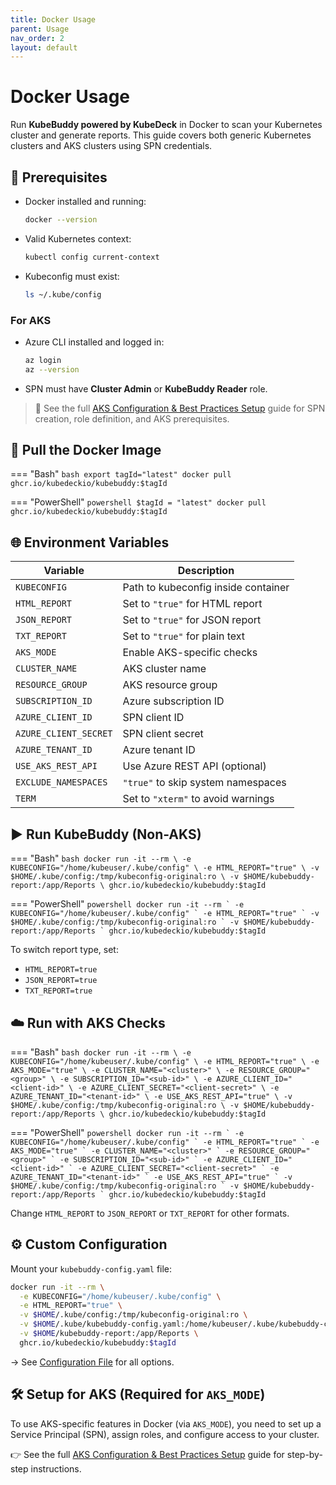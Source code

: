 ```yaml
---
title: Docker Usage
parent: Usage
nav_order: 2
layout: default
---
```


# Docker Usage

Run **KubeBuddy powered by KubeDeck** in Docker to scan your Kubernetes cluster and generate reports. This guide covers both generic Kubernetes clusters and AKS clusters using SPN credentials.

## 🔧 Prerequisites

- Docker installed and running:
  ```bash
  docker --version
  ```

- Valid Kubernetes context:
  ```bash
  kubectl config current-context
  ```

- Kubeconfig must exist:
  ```bash
  ls ~/.kube/config
  ```

### For AKS

- Azure CLI installed and logged in:
  ```bash
  az login
  az --version
  ```

- SPN must have **Cluster Admin** or **KubeBuddy Reader** role.

> 📘 See the full [AKS Configuration & Best Practices Setup](aks-best-practices-checks.md) guide for SPN creation, role definition, and AKS prerequisites.


## 🐳 Pull the Docker Image

=== "Bash"
    ```bash
    export tagId="latest"
    docker pull ghcr.io/kubedeckio/kubebuddy:$tagId
    ```

=== "PowerShell"
    ```powershell
    $tagId = "latest"
    docker pull ghcr.io/kubedeckio/kubebuddy:$tagId
    ```

## 🌐 Environment Variables

| Variable              | Description                          |
|-----------------------|--------------------------------------|
| `KUBECONFIG`          | Path to kubeconfig inside container  |
| `HTML_REPORT`         | Set to `"true"` for HTML report      |
| `JSON_REPORT`         | Set to `"true"` for JSON report      |
| `TXT_REPORT`          | Set to `"true"` for plain text       |
| `AKS_MODE`            | Enable AKS-specific checks           |
| `CLUSTER_NAME`        | AKS cluster name                     |
| `RESOURCE_GROUP`      | AKS resource group                   |
| `SUBSCRIPTION_ID`     | Azure subscription ID                |
| `AZURE_CLIENT_ID`     | SPN client ID                        |
| `AZURE_CLIENT_SECRET` | SPN client secret                    |
| `AZURE_TENANT_ID`     | Azure tenant ID                      |
| `USE_AKS_REST_API`    | Use Azure REST API (optional)        |
| `EXCLUDE_NAMESPACES`  | `"true"` to skip system namespaces   |
| `TERM`                | Set to `"xterm"` to avoid warnings   |

## ▶️ Run KubeBuddy (Non-AKS)

=== "Bash"
    ```bash
    docker run -it --rm \
      -e KUBECONFIG="/home/kubeuser/.kube/config" \
      -e HTML_REPORT="true" \
      -v $HOME/.kube/config:/tmp/kubeconfig-original:ro \
      -v $HOME/kubebuddy-report:/app/Reports \
      ghcr.io/kubedeckio/kubebuddy:$tagId
    ```

=== "PowerShell"
    ```powershell
    docker run -it --rm `
      -e KUBECONFIG="/home/kubeuser/.kube/config" `
      -e HTML_REPORT="true" `
      -v $HOME/.kube/config:/tmp/kubeconfig-original:ro `
      -v $HOME/kubebuddy-report:/app/Reports `
      ghcr.io/kubedeckio/kubebuddy:$tagId
    ```

To switch report type, set:

- `HTML_REPORT=true`
- `JSON_REPORT=true`
- `TXT_REPORT=true`

## ☁️ Run with AKS Checks

=== "Bash"
    ```bash
    docker run -it --rm \
      -e KUBECONFIG="/home/kubeuser/.kube/config" \
      -e HTML_REPORT="true" \
      -e AKS_MODE="true" \
      -e CLUSTER_NAME="<cluster>" \
      -e RESOURCE_GROUP="<group>" \
      -e SUBSCRIPTION_ID="<sub-id>" \
      -e AZURE_CLIENT_ID="<client-id>" \
      -e AZURE_CLIENT_SECRET="<client-secret>" \
      -e AZURE_TENANT_ID="<tenant-id>" \
      -e USE_AKS_REST_API="true" \
      -v $HOME/.kube/config:/tmp/kubeconfig-original:ro \
      -v $HOME/kubebuddy-report:/app/Reports \
      ghcr.io/kubedeckio/kubebuddy:$tagId
    ```

=== "PowerShell"
    ```powershell
    docker run -it --rm `
      -e KUBECONFIG="/home/kubeuser/.kube/config" `
      -e HTML_REPORT="true" `
      -e AKS_MODE="true" `
      -e CLUSTER_NAME="<cluster>" `
      -e RESOURCE_GROUP="<group>" `
      -e SUBSCRIPTION_ID="<sub-id>" `
      -e AZURE_CLIENT_ID="<client-id>" `
      -e AZURE_CLIENT_SECRET="<client-secret>" `
      -e AZURE_TENANT_ID="<tenant-id>" `
      -e USE_AKS_REST_API="true" `
      -v $HOME/.kube/config:/tmp/kubeconfig-original:ro `
      -v $HOME/kubebuddy-report:/app/Reports `
      ghcr.io/kubedeckio/kubebuddy:$tagId
    ```

Change `HTML_REPORT` to `JSON_REPORT` or `TXT_REPORT` for other formats.

## ⚙️ Custom Configuration

Mount your `kubebuddy-config.yaml` file:

```bash
docker run -it --rm \
  -e KUBECONFIG="/home/kubeuser/.kube/config" \
  -e HTML_REPORT="true" \
  -v $HOME/.kube/config:/tmp/kubeconfig-original:ro \
  -v $HOME/.kube/kubebuddy-config.yaml:/home/kubeuser/.kube/kubebuddy-config.yaml:ro \
  -v $HOME/kubebuddy-report:/app/Reports \
  ghcr.io/kubedeckio/kubebuddy:$tagId
```

→ See [Configuration File](./kubebuddy-config.md) for all options.

## 🛠️ Setup for AKS (Required for `AKS_MODE`)

To use AKS-specific features in Docker (via `AKS_MODE`), you need to set up a Service Principal (SPN), assign roles, and configure access to your cluster.

👉 See the full [AKS Configuration & Best Practices Setup](aks-best-practices-checks.md) guide for step-by-step instructions.
